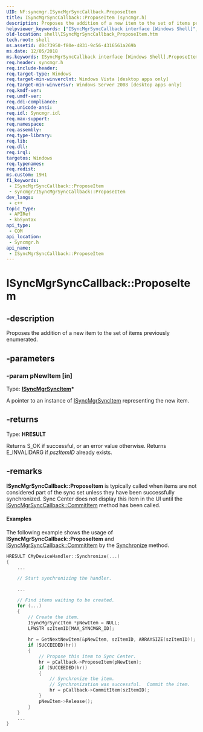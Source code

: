 ```yaml
---
UID: NF:syncmgr.ISyncMgrSyncCallback.ProposeItem
title: ISyncMgrSyncCallback::ProposeItem (syncmgr.h)
description: Proposes the addition of a new item to the set of items previously enumerated.
helpviewer_keywords: ["ISyncMgrSyncCallback interface [Windows Shell]","ProposeItem method","ISyncMgrSyncCallback.ProposeItem","ISyncMgrSyncCallback::ProposeItem","ProposeItem","ProposeItem method [Windows Shell]","ProposeItem method [Windows Shell]","ISyncMgrSyncCallback interface","_shell_ISyncMgrSyncCallback_ProposeItem","shell.ISyncMgrSyncCallback_ProposeItem","syncmgr/ISyncMgrSyncCallback::ProposeItem"]
old-location: shell\ISyncMgrSyncCallback_ProposeItem.htm
tech.root: shell
ms.assetid: d0c73950-f80e-4831-9c56-4316561a269b
ms.date: 12/05/2018
ms.keywords: ISyncMgrSyncCallback interface [Windows Shell],ProposeItem method, ISyncMgrSyncCallback.ProposeItem, ISyncMgrSyncCallback::ProposeItem, ProposeItem, ProposeItem method [Windows Shell], ProposeItem method [Windows Shell],ISyncMgrSyncCallback interface, _shell_ISyncMgrSyncCallback_ProposeItem, shell.ISyncMgrSyncCallback_ProposeItem, syncmgr/ISyncMgrSyncCallback::ProposeItem
req.header: syncmgr.h
req.include-header: 
req.target-type: Windows
req.target-min-winverclnt: Windows Vista [desktop apps only]
req.target-min-winversvr: Windows Server 2008 [desktop apps only]
req.kmdf-ver: 
req.umdf-ver: 
req.ddi-compliance: 
req.unicode-ansi: 
req.idl: Syncmgr.idl
req.max-support: 
req.namespace: 
req.assembly: 
req.type-library: 
req.lib: 
req.dll: 
req.irql: 
targetos: Windows
req.typenames: 
req.redist: 
ms.custom: 19H1
f1_keywords:
 - ISyncMgrSyncCallback::ProposeItem
 - syncmgr/ISyncMgrSyncCallback::ProposeItem
dev_langs:
 - c++
topic_type:
 - APIRef
 - kbSyntax
api_type:
 - COM
api_location:
 - Syncmgr.h
api_name:
 - ISyncMgrSyncCallback::ProposeItem
---
```


# ISyncMgrSyncCallback::ProposeItem


## -description

Proposes the addition of a new item to the set of items previously enumerated.

## -parameters

### -param pNewItem [in]

Type: <b><a href="/windows/desktop/api/syncmgr/nn-syncmgr-isyncmgrsyncitem">ISyncMgrSyncItem</a>*</b>

A pointer to an instance of <a href="/windows/desktop/api/syncmgr/nn-syncmgr-isyncmgrsyncitem">ISyncMgrSyncItem</a> representing the new item.

## -returns

Type: <b>HRESULT</b>

Returns S_OK if successful, or an error value otherwise. Returns E_INVALIDARG if <i>pszItemID</i> already exists.

## -remarks

<b>ISyncMgrSyncCallback::ProposeItem</b> is typically called when items are not considered part of the sync set unless they have been successfully synchronized. Sync Center does not display this item in the UI until the <a href="/windows/desktop/api/syncmgr/nf-syncmgr-isyncmgrsynccallback-commititem">ISyncMgrSyncCallback::CommitItem</a> method has been called.


#### Examples



The following example shows the usage of <b>ISyncMgrSyncCallback::ProposeItem</b> and <a href="/windows/desktop/api/syncmgr/nf-syncmgr-isyncmgrsynccallback-commititem">ISyncMgrSyncCallback::CommitItem</a> by the <a href="/windows/desktop/api/syncmgr/nf-syncmgr-isyncmgrhandler-synchronize">Synchronize</a> method.


```cpp
HRESULT CMyDeviceHandler::Synchronize(...)
{
    ...

    // Start synchronizing the handler.

    ...

    // Find items waiting to be created.
    for (...)
    {
        // Create the item.
        ISyncMgrSyncItem *pNewItem = NULL;
        LPWSTR szItemID[MAX_SYNCMGR_ID];
        
        hr = GetNextNewItem(&pNewItem, szItemID, ARRAYSIZE(szItemID));
        if (SUCCEEDED(hr))
        {
            // Propose this item to Sync Center.
            hr = pCallback->ProposeItem(pNewItem);
            if (SUCCEEDED(hr))
            {
                // Synchronize the item.
                // Synchronization was successful.  Commit the item.
                hr = pCallback->CommitItem(szItemID);
            }
            pNewItem->Release();
        }
    }
    ...
}

```

